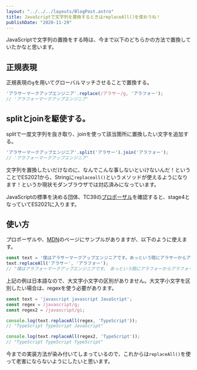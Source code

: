 ```yaml
---
layout: "../../../layouts/BlogPost.astro"
title: JavaScriptで文字列を置換するときはreplaceAll()を使おうね！
publishDate: "2020-11-29"
---
```


JavaScriptで文字列の置換をする時は、今まで以下のどちらかの方法で置換していたかなと思います。

## 正規表現

正規表現の```g```を用いてグローバルマッチさせることで置換する。

```js
'アラサーマークアップエンジニア'.replace(/アラサー/g, 'アラフォー');
// 'アラフォーマークアップエンジニア'

```

## splitとjoinを駆使する。

splitで一度文字列を抜き取り、joinを使って該当箇所に置換したい文字を追加する。

```js
'アラサーマークアップエンジニア'.split('アラサー').join('アラフォー');
// 'アラフォーマークアップエンジニア'
```

文字列を置換したいだけなのに、なんでこんな事しないといけないんだ！ということでES2021から、Stringに```replaceall()```というメソッドが使えるようになります！というか現状モダンブラウザでは対応済みになっています。

JavaScriptの標準を決める団体、TC39の[プロポーザル](https://github.com/tc39/proposal-string-replaceall)を確認すると、stage4となっていてES2021に入ります。

## 使い方
プロポーザルや、[MDN](https://developer.mozilla.org/ja/docs/Web/JavaScript/Reference/Global_Objects/String/replaceAll)のページにサンプルがありますが、以下のように使えます。

```js
const text = '僕はアラサーマークアップエンジニアです。あっという間にアラサーからアラフォーエンジニアになってしまいますね。';
text.replaceAll('アラサー', 'アラフォー');
// "僕はアラフォーマークアップエンジニアです。　あっという間にアラフォーからアラフォーエンジニアになってしまいますね。"
```

上記の例は日本語なので、大文字小文字の区別がありません。大文字小文字を区別したい場合は、regexを使う必要があります。

```js
const text = 'javascript javascript JavaScript';
const regex = /javascript/g;
const regex2 = /javascript/gi;

console.log(text.replaceAll(regex, 'TypeScript'));
// "TypeScript TypeScript JavaScript"

console.log(text.replaceAll(regex2, 'TypeScript'));
// "TypeScript TypeScript TypeScript"
```

今までの実装方法が染み付いてしまっているので、これからは```replaceAll()```を使って老害にならないようにしたいと思います。




